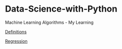 # Data-Science-with-Python
Machine Learning Algorithms - My Learning

[Definitions](https://github.com/sateesh-satti/Data-Science-with-Python/blob/master/Defintions/README.md)

[Regression](https://github.com/sateesh-satti/Data-Science-with-Python/tree/master/Regression)
